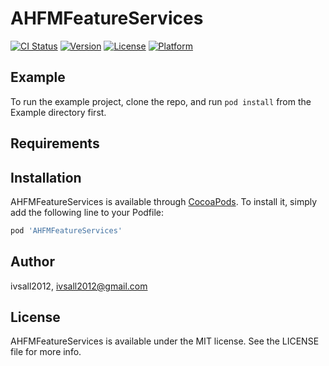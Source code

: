 # AHFMFeatureServices

[![CI Status](http://img.shields.io/travis/ivsall2012/AHFMFeatureServices.svg?style=flat)](https://travis-ci.org/ivsall2012/AHFMFeatureServices)
[![Version](https://img.shields.io/cocoapods/v/AHFMFeatureServices.svg?style=flat)](http://cocoapods.org/pods/AHFMFeatureServices)
[![License](https://img.shields.io/cocoapods/l/AHFMFeatureServices.svg?style=flat)](http://cocoapods.org/pods/AHFMFeatureServices)
[![Platform](https://img.shields.io/cocoapods/p/AHFMFeatureServices.svg?style=flat)](http://cocoapods.org/pods/AHFMFeatureServices)

## Example

To run the example project, clone the repo, and run `pod install` from the Example directory first.

## Requirements

## Installation

AHFMFeatureServices is available through [CocoaPods](http://cocoapods.org). To install
it, simply add the following line to your Podfile:

```ruby
pod 'AHFMFeatureServices'
```

## Author

ivsall2012, ivsall2012@gmail.com

## License

AHFMFeatureServices is available under the MIT license. See the LICENSE file for more info.
